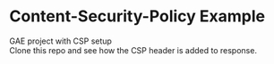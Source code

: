 # Content-Security-Policy Example
GAE project with CSP setup<br />
Clone this repo and see how the CSP header is added to response.
